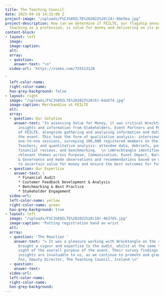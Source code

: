 ```yaml
---
title: The Teaching Council
date: 2023-04-18 14:15:00 Z
project-image: "/uploads/F%C3%89ILTE%202022%20(24)-89e5ba.jpg"
project-description: How can we determine if FÉILTE, our flagship annual event promoting
  teaching as a profession, is value for money and delivering on its purpose?
content-block:
- layout: left
  image: 
  image-caption: 
  alt: 
  array:
  - question: 
    answer-text: "\n"
  video-url: 'https://vimeo.com/755513128

'
  left-color-name: 
  right-color-name: 
  has-grey-background: false
- layout: right
  image: "/uploads/F%C3%89ILTE%202022%20(6)-6da5fd.jpg"
  image-caption: Merchandise at FÉILTE
  alt: 
  array:
  - question: Our Solution
    answer-text: "In assessing Value for Money, it was critical Wrecktangle captured
      insights and information from Stakeholders, Event Partners and Potential Attendees
      of FÉILTE, alongside gathering and analysing information and data related to
      the event. This took the form of qualitative analysis: interviews, structured
      one-to-one sessions, surveying 106,000 registered members on the Register of
      Teachers; and quantitative analysis: attendee data, debriefs, post event surveys,
      financial reviews, and benchmarking.  \n \nWrecktangle identified and developed
      relevant themes across Purpose, Communication, Event Impact, Barriers and Financial
      & Governance and made observations and recommendations based on our findings,
      to ascertain value for money and ensure the best outcomes for future events.\n"
  - question: Our Expertise
    answer-text: |
      * Financial Audit
      * Customer Feedback Development & Analysis
      * Benchmarking & Best Practice
      * Stakeholder Engagement
  video-url: 
  left-color-name: yellow
  right-color-name: green
  has-grey-background: true
- layout: left
  image: "/uploads/F%C3%89ILTE%202022%20(10)-463785.jpg"
  image-caption: 'Putting registration band on wrist '
  alt: 
  array:
  - question: 'The Reaction '
    answer-text: "> It was a pleasure working with Wrecktangle on the review. They
      brought a vigour and expertise to the audit, whilst at the same time never losing
      sight of the overall purpose of the event. Their survey findings and financial
      insights are invaluable to us, as we continue to promote and grow FÉILTE.\n\nPhil
      Fox, Deputy Director, The Teaching Council, Ireland \n"
  - question: 
    answer-text: 
  video-url: 
  left-color-name: 
  right-color-name: 
  has-grey-background: 
---
```



